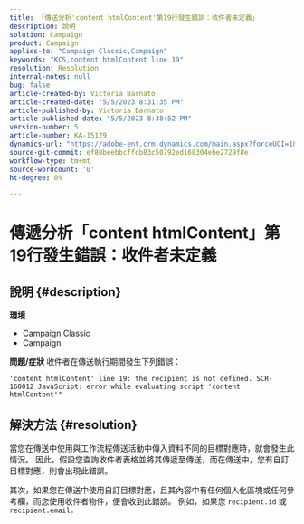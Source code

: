 ```yaml
---
title: 「傳送分析'content htmlContent'第19行發生錯誤：收件者未定義」
description: 說明
solution: Campaign
product: Campaign
applies-to: "Campaign Classic,Campaign"
keywords: "KCS,content htmlContent line 19"
resolution: Resolution
internal-notes: null
bug: false
article-created-by: Victoria Barnato
article-created-date: "5/5/2023 8:31:35 PM"
article-published-by: Victoria Barnato
article-published-date: "5/5/2023 8:38:52 PM"
version-number: 5
article-number: KA-15129
dynamics-url: "https://adobe-ent.crm.dynamics.com/main.aspx?forceUCI=1&pagetype=entityrecord&etn=knowledgearticle&id=0bfdd9cf-83eb-ed11-a7c6-6045bd0065f9"
source-git-commit: ef88beebbcffdb83c50792ed168304ebe2729f8e
workflow-type: tm+mt
source-wordcount: '0'
ht-degree: 0%

---
```


# 傳遞分析「content htmlContent」第19行發生錯誤：收件者未定義

## 說明 {#description}

<b>環境</b>
- Campaign Classic
- Campaign


<b>問題/症狀</b>
收件者在傳送執行期間發生下列錯誤：

`'content htmlContent' line 19: the recipient is not defined. SCR-160012 JavaScript: error while evaluating script 'content htmlContent'"`


## 解決方法 {#resolution}


當您在傳送中使用與工作流程傳送活動中傳入資料不同的目標對應時，就會發生此情況。 因此，假設您查詢收件者表格並將其傳遞至傳送，而在傳送中，您有自訂目標對應，則會出現此錯誤。

其次，如果您在傳送中使用自訂目標對應，且其內容中有任何個人化區塊或任何參考欄，而您使用收件者物件，便會收到此錯誤。 例如，如果您 `recipient.id` 或 `recipient.email.`
